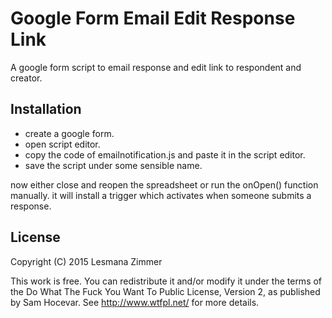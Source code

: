 Google Form Email Edit Response Link
====================================

A google form script to email response and edit link to respondent and creator.

Installation
------------

* create a google form.
* open script editor.
* copy the code of emailnotification.js and paste it in the script editor.
* save the script under some sensible name.

now either close and reopen the spreadsheet
or run the onOpen() function manually.
it will install a trigger which activates when someone submits a response.

License
-------

Copyright (C) 2015 Lesmana Zimmer

This work is free. You can redistribute it and/or modify it under the
terms of the Do What The Fuck You Want To Public License, Version 2,
as published by Sam Hocevar. See http://www.wtfpl.net/ for more details.

